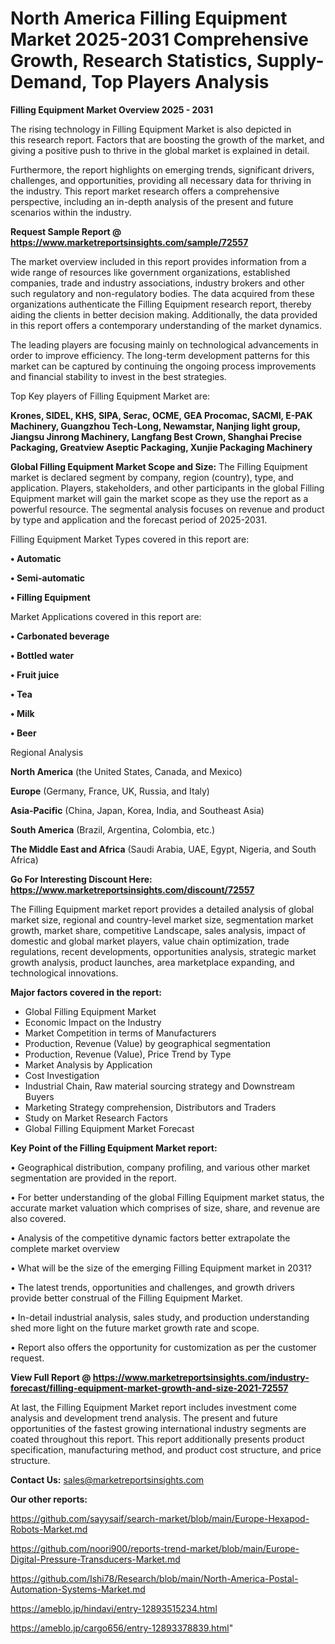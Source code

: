 # North America Filling Equipment Market 2025-2031 Comprehensive Growth, Research Statistics, Supply-Demand,  Top Players Analysis

<Strong> Filling Equipment Market Overview 2025 - 2031</strong>

The rising technology in Filling Equipment Market is also depicted in this research report. Factors that are boosting the growth of the market, and giving a positive push to thrive in the global market is explained in detail.

Furthermore, the report highlights on emerging trends, significant drivers, challenges, and opportunities, providing all necessary data for thriving in the industry. This report market research offers a comprehensive perspective, including an in-depth analysis of the present and future scenarios within the industry.

<strong>Request Sample Report @ <a href=https://www.marketreportsinsights.com/sample/72557>https://www.marketreportsinsights.com/sample/72557</a></strong>

The market overview included in this report provides information from a wide range of resources like government organizations, established companies, trade and industry associations, industry brokers and other such regulatory and non-regulatory bodies. The data acquired from these organizations authenticate the Filling Equipment research report, thereby aiding the clients in better decision making. Additionally, the data provided in this report offers a contemporary understanding of the market dynamics.

The leading players are focusing mainly on technological advancements in order to improve efficiency. The long-term development patterns for this market can be captured by continuing the ongoing process improvements and financial stability to invest in the best strategies.

Top Key players of Filling Equipment Market are:

<strong>Krones, SIDEL, KHS, SIPA, Serac, OCME, GEA Procomac, SACMI, E-PAK Machinery, Guangzhou Tech-Long, Newamstar, Nanjing light group, Jiangsu Jinrong Machinery, Langfang Best Crown, Shanghai Precise Packaging, Greatview Aseptic Packaging, Xunjie Packaging Machinery</strong>

<strong><b>Global Filling Equipment Market Scope and Size:</b></strong>
The Filling Equipment market is declared segment by company, region (country), type, and application. Players, stakeholders, and other participants in the global Filling Equipment market will gain the market scope as they use the report as a powerful resource. The segmental analysis focuses on revenue and product by type and application and the forecast period of 2025-2031.

Filling Equipment Market Types covered in this report are:

<strong>• Automatic

• Semi-automatic

• Filling Equipment</strong>

Market Applications covered in this report are:

<strong>• Carbonated beverage

• Bottled water

• Fruit juice

• Tea

• Milk

• Beer</strong> 

Regional Analysis

<strong>North America</strong> (the United States, Canada, and Mexico)

<strong>Europe</strong> (Germany, France, UK, Russia, and Italy)

<strong>Asia-Pacific</strong> (China, Japan, Korea, India, and Southeast Asia)

<strong>South America</strong> (Brazil, Argentina, Colombia, etc.)

<strong>The Middle East and Africa</strong> (Saudi Arabia, UAE, Egypt, Nigeria, and South Africa)

<strong>Go For Interesting Discount Here: <a href=https://www.marketreportsinsights.com/discount/72557>https://www.marketreportsinsights.com/discount/72557</a></strong>

The Filling Equipment market report provides a detailed analysis of global market size, regional and country-level market size, segmentation market growth, market share, competitive Landscape, sales analysis, impact of domestic and global market players, value chain optimization, trade regulations, recent developments, opportunities analysis, strategic market growth analysis, product launches, area marketplace expanding, and technological innovations.

<strong><b>Major factors covered in the report:</b></strong>
<ul>
  <li>Global Filling Equipment Market </li>
  <li>Economic Impact on the Industry</li>
  <li>Market Competition in terms of Manufacturers</li>
  <li>Production, Revenue (Value) by geographical segmentation</li>
  <li>Production, Revenue (Value), Price Trend by Type</li>
  <li>Market Analysis by Application</li>
  <li>Cost Investigation</li>
  <li>Industrial Chain, Raw material sourcing strategy and Downstream Buyers</li>
  <li>Marketing Strategy comprehension, Distributors and Traders</li>
  <li>Study on Market Research Factors</li>
  <li>Global Filling Equipment Market Forecast</li>
</ul>

<strong><b>Key Point of the Filling Equipment Market report:</b></strong>

• Geographical distribution, company profiling, and various other market segmentation are provided in the report.

• For better understanding of the global Filling Equipment market status, the accurate market valuation which comprises of size, share, and revenue are also covered.

• Analysis of the competitive dynamic factors better extrapolate the complete market overview

• What will be the size of the emerging Filling Equipment market in 2031?

• The latest trends, opportunities and challenges, and growth drivers provide better construal of the Filling Equipment Market.

• In-detail industrial analysis, sales study, and production understanding shed more light on the future market growth rate and scope.

• Report also offers the opportunity for customization as per the customer request.

<strong><b>View Full Report @ <a href=https://www.marketreportsinsights.com/industry-forecast/filling-equipment-market-growth-and-size-2021-72557>https://www.marketreportsinsights.com/industry-forecast/filling-equipment-market-growth-and-size-2021-72557</a></b></strong>


At last, the Filling Equipment Market report includes investment come analysis and development trend analysis. The present and future opportunities of the fastest growing international industry segments are coated throughout this report. This report additionally presents product specification, manufacturing method, and product cost structure, and price structure.

<strong>Contact Us:</strong>
sales@marketreportsinsights.com

<strong>Our other reports:</strong>

<a href=https://github.com/sayysaif/search-market/blob/main/Europe-Hexapod-Robots-Market.md>https://github.com/sayysaif/search-market/blob/main/Europe-Hexapod-Robots-Market.md</a>

<a href=https://github.com/noori900/reports-trend-market/blob/main/Europe-Digital-Pressure-Transducers-Market.md>https://github.com/noori900/reports-trend-market/blob/main/Europe-Digital-Pressure-Transducers-Market.md</a>

<a href=https://github.com/Ishi78/Research/blob/main/North-America-Postal-Automation-Systems-Market.md>https://github.com/Ishi78/Research/blob/main/North-America-Postal-Automation-Systems-Market.md</a>

<a href=https://ameblo.jp/hindavi/entry-12893515234.html>https://ameblo.jp/hindavi/entry-12893515234.html</a>

<a href=https://ameblo.jp/cargo656/entry-12893378839.html>https://ameblo.jp/cargo656/entry-12893378839.html</a>"
